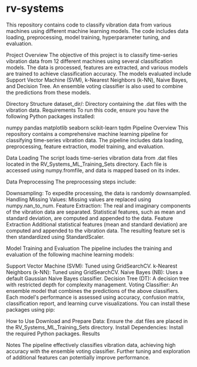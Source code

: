 # rv-systems
This repository contains code to classify vibration data from various machines using different machine learning models. The code includes data loading, preprocessing, model training, hyperparameter tuning, and evaluation.

Project Overview
The objective of this project is to classify time-series vibration data from 12 different machines using several classification models. The data is processed, features are extracted, and various models are trained to achieve classification accuracy. The models evaluated include Support Vector Machine (SVM), k-Nearest Neighbors (k-NN), Naive Bayes, and Decision Tree. An ensemble voting classifier is also used to combine the predictions from these models.

Directory Structure
dataset_dir/: Directory containing the .dat files with the vibration data.
Requirements
To run this code, ensure you have the following Python packages installed:

numpy
pandas
matplotlib
seaborn
scikit-learn
tqdm
Pipeline Overview
This repository contains a comprehensive machine learning pipeline for classifying time-series vibration data. The pipeline includes data loading, preprocessing, feature extraction, model training, and evaluation.

Data Loading
The script loads time-series vibration data from .dat files located in the RV_Systems_ML_Training_Sets directory. Each file is accessed using numpy.fromfile, and data is mapped based on its index.

Data Preprocessing
The preprocessing steps include:

Downsampling: To expedite processing, the data is randomly downsampled.
Handling Missing Values: Missing values are replaced using numpy.nan_to_num.
Feature Extraction: The real and imaginary components of the vibration data are separated. Statistical features, such as mean and standard deviation, are computed and appended to the data.
Feature Extraction
Additional statistical features (mean and standard deviation) are computed and appended to the vibration data. The resulting feature set is then standardized using StandardScaler.

Model Training and Evaluation
The pipeline includes the training and evaluation of the following machine learning models:

Support Vector Machine (SVM): Tuned using GridSearchCV.
k-Nearest Neighbors (k-NN): Tuned using GridSearchCV.
Naive Bayes (NB): Uses a default Gaussian Naive Bayes classifier.
Decision Tree (DT): A decision tree with restricted depth for complexity management.
Voting Classifier: An ensemble model that combines the predictions of the above classifiers.
Each model's performance is assessed using accuracy, confusion matrix, classification report, and learning curve visualizations. You can install these packages using pip:

How to Use
Download and Prepare Data: Ensure the .dat files are placed in the RV_Systems_ML_Training_Sets directory.
Install Dependencies: Install the required Python packages.
Results

Notes
The pipeline effectively classifies vibration data, achieving high accuracy with the ensemble voting classifier.
Further tuning and exploration of additional features can potentially improve performance.
